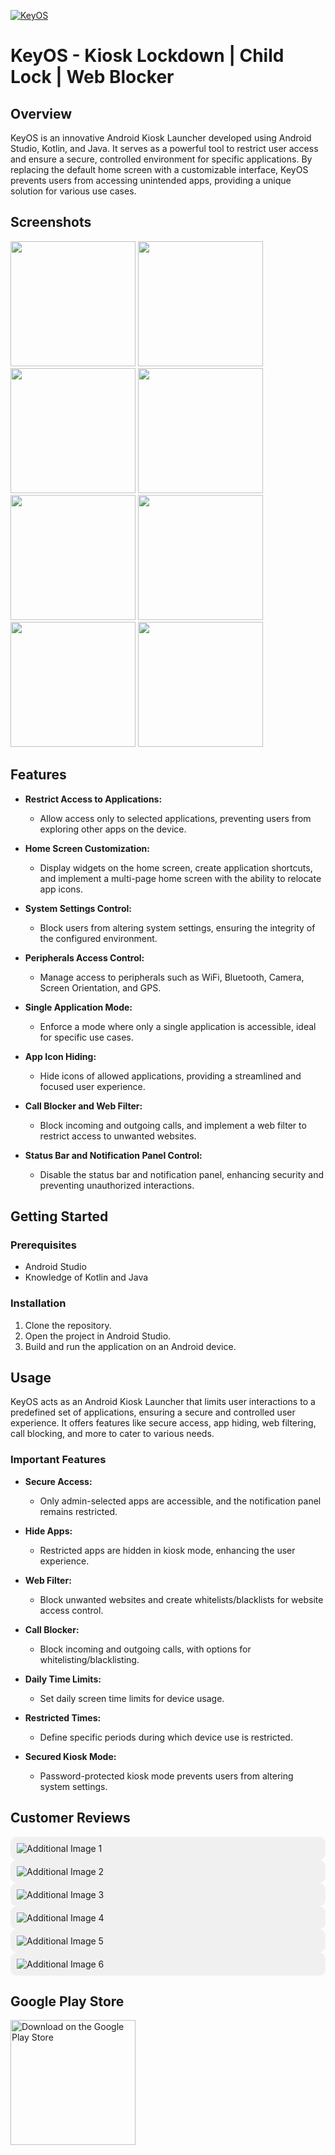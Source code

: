 [![KeyOS](https://i.postimg.cc/4x8S1K61/tech-Dev-Ash-key-OS-icon.png)](https://www.amazon.in/KeyOS-Kiosk-Lockdown-Child-Blocker/dp/B08R95FPFF)
# KeyOS - Kiosk Lockdown | Child Lock | Web Blocker

## Overview

KeyOS is an innovative Android Kiosk Launcher developed using Android Studio, Kotlin, and Java. It serves as a powerful tool to restrict user access and ensure a secure, controlled environment for specific applications. By replacing the default home screen with a customizable interface, KeyOS prevents users from accessing unintended apps, providing a unique solution for various use cases.

## Screenshots

<p float="left">
  <img src="https://i.postimg.cc/m2hv5fj4/image.png" width="200" />
  <img src="https://i.postimg.cc/CLD3gC3r/image.png" width="200" />
  <img src="https://i.postimg.cc/pLC1WsqC/image.png" width="200" />
    <img src="https://i.postimg.cc/L85jPvmN/image.png" width="200" />
  <img src="https://i.postimg.cc/3RYRXJgY/image.png" width="200" />
  <img src="https://i.postimg.cc/43b4xkjM/image.png" width="200" />
  <img src="https://i.postimg.cc/xC4w06jh/image.png" width="200" />
  
  <img src="https://i.postimg.cc/NMKg79Kh/image.png" width="200" />
</p>

## Features

- **Restrict Access to Applications:**
  - Allow access only to selected applications, preventing users from exploring other apps on the device.

- **Home Screen Customization:**
  - Display widgets on the home screen, create application shortcuts, and implement a multi-page home screen with the ability to relocate app icons.

- **System Settings Control:**
  - Block users from altering system settings, ensuring the integrity of the configured environment.

- **Peripherals Access Control:**
  - Manage access to peripherals such as WiFi, Bluetooth, Camera, Screen Orientation, and GPS.

- **Single Application Mode:**
  - Enforce a mode where only a single application is accessible, ideal for specific use cases.

- **App Icon Hiding:**
  - Hide icons of allowed applications, providing a streamlined and focused user experience.

- **Call Blocker and Web Filter:**
  - Block incoming and outgoing calls, and implement a web filter to restrict access to unwanted websites.

- **Status Bar and Notification Panel Control:**
  - Disable the status bar and notification panel, enhancing security and preventing unauthorized interactions.

## Getting Started

### Prerequisites

- Android Studio
- Knowledge of Kotlin and Java

### Installation

1. Clone the repository.
2. Open the project in Android Studio.
3. Build and run the application on an Android device.

## Usage

KeyOS acts as an Android Kiosk Launcher that limits user interactions to a predefined set of applications, ensuring a secure and controlled user experience. It offers features like secure access, app hiding, web filtering, call blocking, and more to cater to various needs.

### Important Features

- **Secure Access:**
  - Only admin-selected apps are accessible, and the notification panel remains restricted.

- **Hide Apps:**
  - Restricted apps are hidden in kiosk mode, enhancing the user experience.

- **Web Filter:**
  - Block unwanted websites and create whitelists/blacklists for website access control.
 
- **Call Blocker:**
  - Block incoming and outgoing calls, with options for whitelisting/blacklisting.
 
- **Daily Time Limits:**
  - Set daily screen time limits for device usage.
    
- **Restricted Times:**
  - Define specific periods during which device use is restricted.
    
- **Secured Kiosk Mode:**
  - Password-protected kiosk mode prevents users from altering system settings.

## Customer Reviews

<p align="left">
<div style="border-radius: 10px; overflow: hidden; background-color: #f0f0f0; padding: 10px;">
    <img src="https://i.postimg.cc/QtPyn22V/Screenshot-2024-01-01-132831.jpg" alt="Additional Image 1"/>
  </div>
  <div style="border-radius: 10px; overflow: hidden; background-color: #f0f0f0; padding: 10px;">
    <img src="https://i.postimg.cc/3NvcMLh1/Screenshot-2024-01-01-132845.jpg" alt="Additional Image 2"/>
  </div>
  <div style="border-radius: 10px; overflow: hidden; background-color: #f0f0f0; padding: 10px;">
    <img src="https://i.postimg.cc/Wb0HXfXb/Screenshot-2024-01-01-132919.jpg" alt="Additional Image 3"/>
  </div>
  <div style="border-radius: 10px; overflow: hidden; background-color: #f0f0f0; padding: 10px;">
    <img src="https://i.postimg.cc/2jbJB5WW/Screenshot-2024-01-01-132938.jpg" alt="Additional Image 4"/>
  </div>
  <div style="border-radius: 10px; overflow: hidden; background-color: #f0f0f0; padding: 10px;">
    <img src="https://i.postimg.cc/y6MGhzhb/Screenshot-2024-01-01-133001.jpg" alt="Additional Image 5"/>
  </div>
  <div style="border-radius: 10px; overflow: hidden; background-color: #f0f0f0; padding: 10px;">
    <img src="https://i.postimg.cc/6pw1SLmV/Screenshot-2024-01-01-133037.jpg" alt="Additional Image 6"/>
  </div>
</p>

## Google Play Store

<a href="https://www.amazon.in/KeyOS-Kiosk-Lockdown-Child-Blocker/dp/B08R95FPFF">
  <img src="https://play.google.com/intl/en_us/badges/static/images/badges/en_badge_web_generic.png" alt="Download on the Google Play Store" width="200">
</a>


